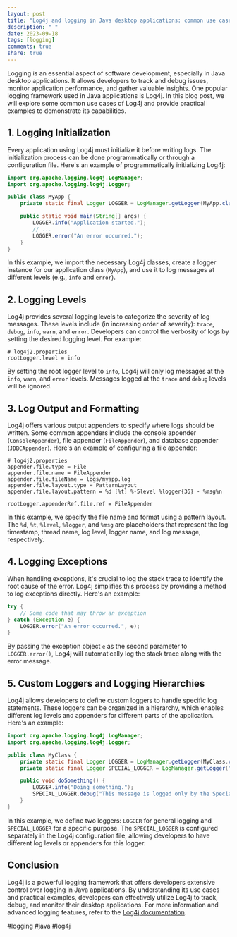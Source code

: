 ```yaml
---
layout: post
title: "Log4j and logging in Java desktop applications: common use cases and practical examples"
description: " "
date: 2023-09-18
tags: [logging]
comments: true
share: true
---
```


Logging is an essential aspect of software development, especially in Java desktop applications. It allows developers to track and debug issues, monitor application performance, and gather valuable insights. One popular logging framework used in Java applications is Log4j. In this blog post, we will explore some common use cases of Log4j and provide practical examples to demonstrate its capabilities.

## 1. Logging Initialization

Every application using Log4j must initialize it before writing logs. The initialization process can be done programmatically or through a configuration file. Here's an example of programmatically initializing Log4j:

```java
import org.apache.logging.log4j.LogManager;
import org.apache.logging.log4j.Logger;

public class MyApp {
    private static final Logger LOGGER = LogManager.getLogger(MyApp.class);

    public static void main(String[] args) {
        LOGGER.info("Application started.");
        // ...
        LOGGER.error("An error occurred.");
    }
}
```

In this example, we import the necessary Log4j classes, create a logger instance for our application class (`MyApp`), and use it to log messages at different levels (e.g., `info` and `error`).

## 2. Logging Levels

Log4j provides several logging levels to categorize the severity of log messages. These levels include (in increasing order of severity): `trace`, `debug`, `info`, `warn`, and `error`. Developers can control the verbosity of logs by setting the desired logging level. For example:

```properties
# log4j2.properties
rootLogger.level = info
```

By setting the root logger level to `info`, Log4j will only log messages at the `info`, `warn`, and `error` levels. Messages logged at the `trace` and `debug` levels will be ignored.

## 3. Log Output and Formatting

Log4j offers various output appenders to specify where logs should be written. Some common appenders include the console appender (`ConsoleAppender`), file appender (`FileAppender`), and database appender (`JDBCAppender`). Here's an example of configuring a file appender:

```properties
# log4j2.properties
appender.file.type = File
appender.file.name = FileAppender
appender.file.fileName = logs/myapp.log
appender.file.layout.type = PatternLayout
appender.file.layout.pattern = %d [%t] %-5level %logger{36} - %msg%n

rootLogger.appenderRef.file.ref = FileAppender
```

In this example, we specify the file name and format using a pattern layout. The `%d`, `%t`, `%level`, `%logger`, and `%msg` are placeholders that represent the log timestamp, thread name, log level, logger name, and log message, respectively.

## 4. Logging Exceptions

When handling exceptions, it's crucial to log the stack trace to identify the root cause of the error. Log4j simplifies this process by providing a method to log exceptions directly. Here's an example:

```java
try {
    // Some code that may throw an exception
} catch (Exception e) {
    LOGGER.error("An error occurred.", e);
}
```

By passing the exception object `e` as the second parameter to `LOGGER.error()`, Log4j will automatically log the stack trace along with the error message.

## 5. Custom Loggers and Logging Hierarchies

Log4j allows developers to define custom loggers to handle specific log statements. These loggers can be organized in a hierarchy, which enables different log levels and appenders for different parts of the application. Here's an example:

```java
import org.apache.logging.log4j.LogManager;
import org.apache.logging.log4j.Logger;

public class MyClass {
    private static final Logger LOGGER = LogManager.getLogger(MyClass.class);
    private static final Logger SPECIAL_LOGGER = LogManager.getLogger("MyClass.SpecialLogger");

    public void doSomething() {
        LOGGER.info("Doing something.");
        SPECIAL_LOGGER.debug("This message is logged only by the SpecialLogger.");
    }
}
```

In this example, we define two loggers: `LOGGER` for general logging and `SPECIAL_LOGGER` for a specific purpose. The `SPECIAL_LOGGER` is configured separately in the Log4j configuration file, allowing developers to have different log levels or appenders for this logger.

## Conclusion

Log4j is a powerful logging framework that offers developers extensive control over logging in Java applications. By understanding its use cases and practical examples, developers can effectively utilize Log4j to track, debug, and monitor their desktop applications. For more information and advanced logging features, refer to the [Log4j documentation](https://logging.apache.org/log4j/2.x/).

#logging #java #log4j